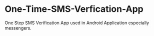 # One-Time-SMS-Verfication-App
One Step SMS Verification App used in Android Application especially messengers.
